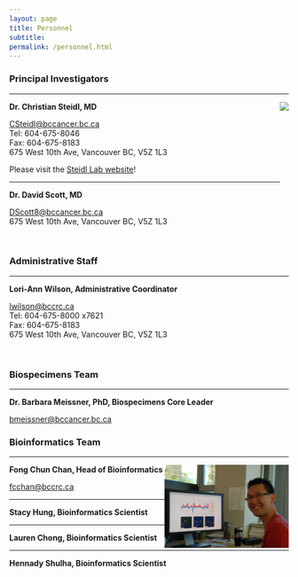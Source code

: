 ```yaml
---
layout: page
title: Personnel
subtitle:
permalink: /personnel.html
---
```


### Principal Investigators

---

<img align="right" src="/img/steidl.png" height="200">

**Dr. Christian Steidl, MD**

<CSteidl@bccancer.bc.ca>  
Tel: 604-675-8046  
Fax: 604-675-8183  
675 West 10th Ave, Vancouver BC, V5Z 1L3  

Please visit the [Steidl Lab website](http://steidllab.med.ubc.ca/)!

---

**Dr. David Scott, MD**

<DScott8@bccancer.bc.ca>  
675 West 10th Ave, Vancouver BC, V5Z 1L3

<br>

### Administrative Staff

---

**Lori-Ann Wilson, Administrative Coordinator**

<lwilson@bccrc.ca>  
Tel: 604-675-8000 x7621  
Fax: 604-675-8183  
675 West 10th Ave, Vancouver BC, V5Z 1L3

<br>

### Biospecimens Team
---

**Dr. Barbara Meissner, PhD, Biospecimens Core Leader**

<bmeissner@bccancer.bc.ca>

### Bioinformatics Team
---

<img align="right" src="/img/fong.jpg" height="150">

**Fong Chun Chan, Head of Bioinformatics**

<fcchan@bccrc.ca>

---

**Stacy Hung, Bioinformatics Scientist**

---

**Lauren Chong, Bioinformatics Scientist**

---

**Hennady Shulha, Bioinformatics Scientist**
